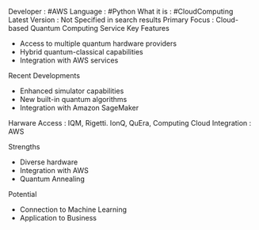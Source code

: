 Developer : #AWS 
Language : #Python 
What it is : #CloudComputing  
Latest Version : Not Specified in search results
Primary Focus : Cloud-based Quantum Computing Service
Key Features
- Access to multiple quantum hardware providers  
- Hybrid quantum-classical capabilities  
- Integration with AWS services

Recent Developments
- Enhanced simulator capabilities  
- New built-in quantum algorithms  
- Integration with Amazon SageMaker

Harware Access : IQM, Rigetti. IonQ, QuEra, Computing
Cloud Integration : AWS

Strengths 
- Diverse hardware
- Integration with AWS
- Quantum Annealing

Potential
- Connection to Machine Learning
- Application to Business